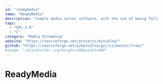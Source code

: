 ```yaml
---
id: "readymedia"
name: "ReadyMedia"
description: "Simple media server software, with the aim of being fully compliant with DLNA/UPnP-AV clients. Formerly known as MiniDLNA."
tags:
  - "GPL-2.0"
  - "C"
category: "Media Streaming"
website: "https://sourceforge.net/projects/minidlna/"
github: "https://sourceforge.net/p/minidlna/git/ci/master/tree/"
#image: "/placeholder.svg?height=300&width=400"
---
```


# ReadyMedia
